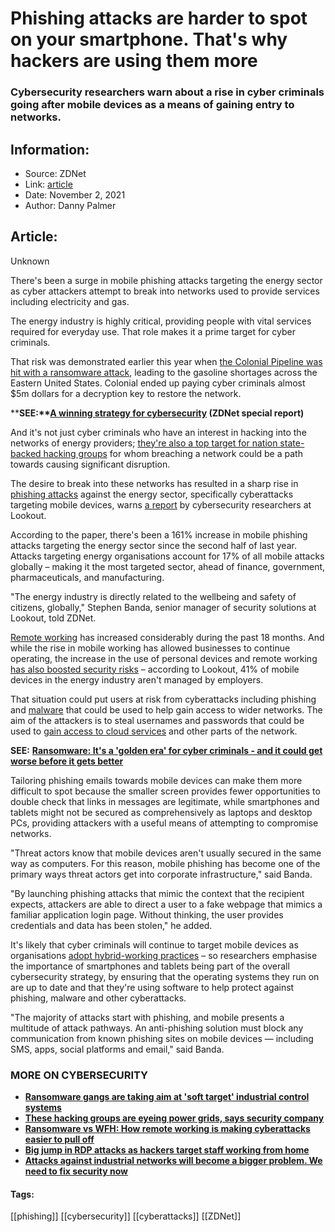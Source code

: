 # Phishing attacks are harder to spot on your smartphone. That's why hackers are using them more
### Cybersecurity researchers warn about a rise in cyber criminals going after mobile devices as a means of gaining entry to networks.

## Information:
+ Source: ZDNet
+ Link: [article](https://www.zdnet.com/article/phishing-attacks-are-harder-to-spot-on-your-smartphone-thats-why-hackers-are-using-them-more/)
+ Date: November 2, 2021
+ Author: Danny Palmer


## Article:
Unknown

There's been a surge in mobile phishing attacks targeting the energy sector as cyber attackers attempt to break into networks used to provide services including electricity and gas. 

The energy industry is highly critical, providing people with vital services required for everyday use. That role makes it a prime target for cyber criminals.


That risk was demonstrated earlier this year when [the Colonial Pipeline was hit with a ransomware attack](https://www.zdnet.com/article/colonial-pipeline-ransomware-attack-everything-you-need-to-know/), leading to the gasoline shortages across the Eastern United States. Colonial ended up paying cyber criminals almost $5m dollars for a decryption key to restore the network.

****SEE:**[**A winning strategy for cybersecurity**](http://www.zdnet.com/topic/a-winning-strategy-for-cybersecurity/) **(ZDNet special report)****

And it's not just cyber criminals who have an interest in hacking into the networks of energy providers; [they're also a top target for nation state-backed hacking groups](https://www.zdnet.com/article/these-four-new-hacking-groups-are-targeting-critical-infrastructure-warns-security-company/) for whom breaching a network could be a path towards causing significant disruption.

The desire to break into these networks has resulted in a sharp rise in [phishing attacks](https://www.zdnet.com/article/what-is-phishing-how-to-protect-yourself-from-scam-emails-and-more/) against the energy sector, specifically cyberattacks targeting mobile devices, warns [a report](https://www.lookout.com/threats/energy-industry-threat-report) by cybersecurity researchers at Lookout.

According to the paper, there's been a 161% increase in mobile phishing attacks targeting the energy sector since the second half of last year. Attacks targeting energy organisations account for 17% of all mobile attacks globally – making it the most targeted sector, ahead of finance, government, pharmaceuticals, and manufacturing.






"The energy industry is directly related to the wellbeing and safety of citizens, globally," Stephen Banda, senior manager of security solutions at Lookout, told ZDNet.

[Remote working](https://www.zdnet.com/article/remote-working-jobs-row-shows-how-much-tech-has-changed/) has increased considerably during the past 18 months. And while the rise in mobile working has allowed businesses to continue operating, the increase in the use of personal devices and remote working [has also boosted security risks](https://www.zdnet.com/article/unsecured-servers-and-cloud-services-how-remote-work-has-increased-the-attack-surface-that-hackers-can-target/) – according to Lookout, 41% of mobile devices in the energy industry aren't managed by employers. 

That situation could put users at risk from cyberattacks including phishing and [malware](https://www.zdnet.com/article/what-is-malware-everything-you-need-to-know-about-viruses-trojans-and-malicious-software/) that could be used to help gain access to wider networks. The aim of the attackers is to steal usernames and passwords that could be used to [gain access to cloud services](https://www.zdnet.com/article/microsoft-office-365-is-becoming-the-core-of-many-businesses-and-hackers-have-noticed/) and other parts of the network. 

**SEE:** [**Ransomware: It's a 'golden era' for cyber criminals - and it could get worse before it gets better**](https://www.zdnet.com/article/ransomware-its-a-golden-era-for-cyber-criminals-and-it-could-get-worse-before-it-gets-better/)

Tailoring phishing emails towards mobile devices can make them more difficult to spot because the smaller screen provides fewer opportunities to double check that links in messages are legitimate, while smartphones and tablets might not be secured as comprehensively as laptops and desktop PCs, providing attackers with a useful means of attempting to compromise networks.

"Threat actors know that mobile devices aren't usually secured in the same way as computers. For this reason, mobile phishing has become one of the primary ways threat actors get into corporate infrastructure," said Banda.

"By launching phishing attacks that mimic the context that the recipient expects, attackers are able to direct a user to a fake webpage that mimics a familiar application login page. Without thinking, the user provides credentials and data has been stolen," he added.

It's likely that cyber criminals will continue to target mobile devices as organisations [adopt hybrid-working practices](https://www.zdnet.com/article/remote-hybrid-or-office-based-employers-are-making-big-decisions-about-the-future-of-work-this-is-what-it-might-look-like/) – so researchers emphasise the importance of smartphones and tablets being part of the overall cybersecurity strategy, by ensuring that the operating systems they run on are up to date and that they're using software to help protect against phishing, malware and other cyberattacks.

"The majority of attacks start with phishing, and mobile presents a multitude of attack pathways. An anti-phishing solution must block any communication from known phishing sites on mobile devices — including SMS, apps, social platforms and email," said Banda.

### **MORE ON CYBERSECURITY**

* [**Ransomware gangs are taking aim at 'soft target' industrial control systems**](https://www.zdnet.com/article/ransomware-gangs-are-taking-aim-at-soft-target-industrial-control-systems/)
* [**These hacking groups are eyeing power grids, says security company**](https://www.zdnet.com/article/these-hacking-groups-are-eyeing-power-grids-says-security-company/)
* [**Ransomware vs WFH: How remote working is making cyberattacks easier to pull off**](https://www.zdnet.com/article/ransomware-vs-wfh-how-remote-working-is-making-cyberattacks-easier-to-pull-off/)
* **[Big jump in RDP attacks as hackers target staff working from home](https://www.zdnet.com/article/big-jump-in-rdp-attacks-as-hackers-target-staff-working-from-home/)**
* [**Attacks against industrial networks will become a bigger problem. We need to fix security now**](https://www.zdnet.com/article/attacks-against-industrial-networks-will-become-a-bigger-problem-we-need-to-fix-security-now/)





#### Tags:
[[phishing]] [[cybersecurity]] [[cyberattacks]] [[ZDNet]]
